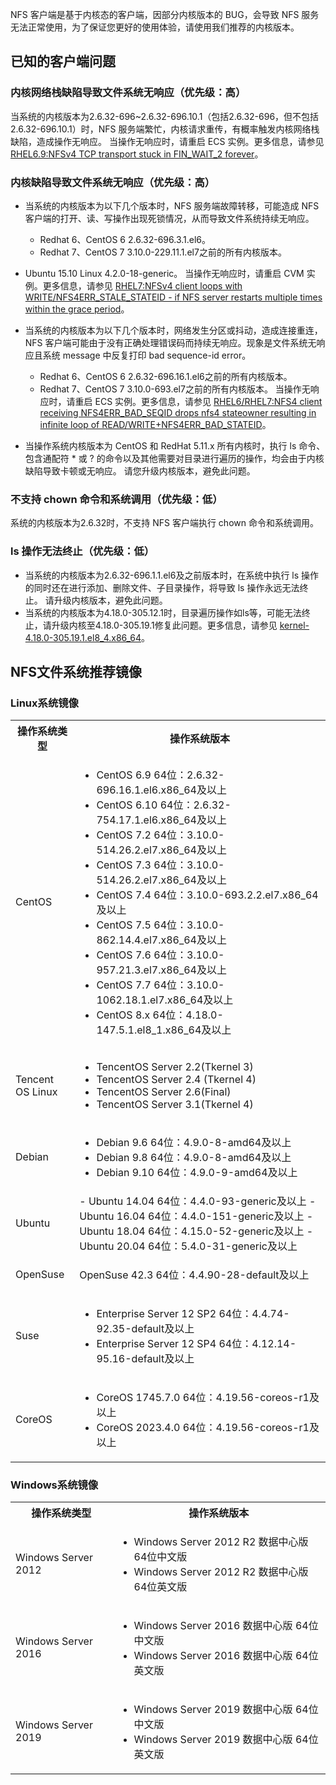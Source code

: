 
NFS 客户端是基于内核态的客户端，因部分内核版本的 BUG，会导致 NFS 服务无法正常使用，为了保证您更好的使用体验，请使用我们推荐的内核版本。
## 已知的客户端问题
### 内核网络栈缺陷导致文件系统无响应（优先级：高）
当系统的内核版本为2.6.32-696~2.6.32-696.10.1（包括2.6.32-696，但不包括2.6.32-696.10.1）时，NFS 服务端繁忙，内核请求重传，有概率触发内核网络栈缺陷，造成操作无响应。
当操作无响应时，请重启 ECS 实例。更多信息，请参见 [RHEL6.9:NFSv4 TCP transport stuck in FIN_WAIT_2 forever](https://access.redhat.com/solutions/3053801)。 
### 内核缺陷导致文件系统无响应（优先级：高）
- 当系统的内核版本为以下几个版本时，NFS 服务端故障转移，可能造成 NFS 客户端的打开、读、写操作出现死锁情况，从而导致文件系统持续无响应。 
  
  - Redhat 6、CentOS 6 2.6.32-696.3.1.el6。
  - Redhat 7、CentOS 7 3.10.0-229.11.1.el7之前的所有内核版本。
 -    Ubuntu 15.10 Linux 4.2.0-18-generic。
当操作无响应时，请重启 CVM 实例。更多信息，请参见 [RHEL7:NFSv4 client loops with WRITE/NFS4ERR_STALE_STATEID - if NFS server restarts multiple times within the grace period](https://access.redhat.com/solutions/1427473)。 
- 当系统的内核版本为以下几个版本时，网络发生分区或抖动，造成连接重连，NFS 客户端可能由于没有正确处理错误码而持续无响应。现象是文件系统无响应且系统 message 中反复打印 bad sequence-id error。 
  - Redhat 6、CentOS 6 2.6.32-696.16.1.el6之前的所有内核版本。
  - Redhat 7、CentOS 7 3.10.0-693.el7之前的所有内核版本。
当操作无响应时，请重启 ECS 实例。更多信息，请参见 [RHEL6/RHEL7:NFS4 client receiving NFS4ERR_BAD_SEQID drops nfs4 stateowner resulting in infinite loop of READ/WRITE+NFS4ERR_BAD_STATEID](https://access.redhat.com/solutions/3073231)。 
- 当操作系统内核版本为 CentOS 和 RedHat 5.11.x 所有内核时，执行 ls 命令、包含通配符 * 或 ? 的命令以及其他需要对目录进行遍历的操作，均会由于内核缺陷导致卡顿或无响应。 请您升级内核版本，避免此问题。


### 不支持 chown 命令和系统调用（优先级：低）
系统的内核版本为2.6.32时，不支持 NFS 客户端执行 chown 命令和系统调用。 
 
 
### ls 操作无法终止（优先级：低）
- 当系统的内核版本为2.6.32-696.1.1.el6及之前版本时，在系统中执行 ls 操作的同时还在进行添加、删除文件、子目录操作，将导致 ls 操作永远无法终止。 
请升级内核版本，避免此问题。
- 当系统的内核版本为4.18.0-305.12.1时，目录遍历操作如ls等，可能无法终止，请升级内核至4.18.0-305.19.1修复此问题。更多信息，请参见 [kernel-4.18.0-305.19.1.el8_4.x86_64](https://rpmfind.net/linux/RPM/centos/8-stream/baseos/x86_64/Packages/kernel-4.18.0-305.19.1.el8_4.x86_64.html?spm=a2c4g.11186623.0.0.516020bc5dma7X)。 


## NFS文件系统推荐镜像

### Linux系统镜像 




<table>
<tr>
<th>操作系统类型</th>
<th>操作系统版本</th>
<tr>
<tr>
<td>CentOS</td>
<td>

- CentOS 6.9 64位：2.6.32-696.16.1.el6.x86_64及以上
-  CentOS 6.10 64位：2.6.32-754.17.1.el6.x86_64及以上
- CentOS 7.2 64位：3.10.0-514.26.2.el7.x86_64及以上
- 	CentOS 7.3 64位：3.10.0-514.26.2.el7.x86_64及以上
- 	CentOS 7.4 64位：3.10.0-693.2.2.el7.x86_64及以上
- CentOS 7.5 64位：3.10.0-862.14.4.el7.x86_64及以上
- CentOS 7.6 64位：3.10.0-957.21.3.el7.x86_64及以上
- CentOS 7.7 64位：3.10.0-1062.18.1.el7.x86_64及以上
- CentOS 8.x 64位：4.18.0-147.5.1.el8_1.x86_64及以上
</td>
<tr>
<tr>
<td>Tencent OS Linux</td>
<td>

 - TencentOS Server 2.2(Tkernel 3)
 - TencentOS Server 2.4 (Tkernel 4)
 - TencentOS Server 2.6(Final)
 -  TencentOS Server 3.1(Tkernel 4)
</td>
<tr>
<tr>
<td>Debian</td>
<td>


- Debian 9.6 64位：4.9.0-8-amd64及以上
- Debian 9.8 64位：4.9.0-8-amd64及以上
- Debian 9.10 64位：4.9.0-9-amd64及以上
</td>
<tr>
<tr>
<td>Ubuntu</td>
<td>
- Ubuntu 14.04 64位：4.4.0-93-generic及以上
- Ubuntu 16.04 64位：4.4.0-151-generic及以上
- Ubuntu 18.04 64位：4.15.0-52-generic及以上
- Ubuntu 20.04 64位：5.4.0-31-generic及以上
</td>
<tr>
<tr>
<td>OpenSuse</td>
<td>


OpenSuse 42.3 64位：4.4.90-28-default及以上
</td>
<tr>
<tr>
<td>Suse</td>
<td>


- Enterprise Server 12 SP2 64位：4.4.74-92.35-default及以上
- Enterprise Server 12 SP4 64位：4.12.14-95.16-default及以上

</td>
<tr>
<tr>
<td>CoreOS</td>
<td>


- CoreOS 1745.7.0 64位：4.19.56-coreos-r1及以上
- CoreOS 2023.4.0 64位：4.19.56-coreos-r1及以上

</td>
<tr>
</table>




### Windows系统镜像 
<table>
<tr>
<th>操作系统类型</th>
<th>操作系统版本</th>
<tr>
<tr>
<td>Windows Server 2012</td>
<td>

- Windows Server 2012 R2 数据中心版 64位中文版
- Windows Server 2012 R2 数据中心版 64位英文版

</td>
<tr>
<tr>
<td>Windows Server 2016</td>
<td>

- Windows Server 2016 数据中心版 64位中文版
- Windows Server 2016 数据中心版 64位英文版

</td>
<tr>
<tr>
<td>Windows Server 2019</td>
<td>


- Windows Server 2019 数据中心版 64位中文版
- Windows Server 2019 数据中心版 64位英文版

</td>
<tr>

</table>

